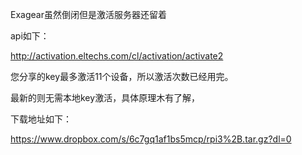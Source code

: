 Exagear虽然倒闭但是激活服务器还留着

api如下：

http://activation.eltechs.com/cl/activation/activate2

您分享的key最多激活11个设备，所以激活次数已经用完。

最新的则无需本地key激活，具体原理木有了解，

下载地址如下：

https://www.dropbox.com/s/6c7gq1af1bs5mcp/rpi3%2B.tar.gz?dl=0

